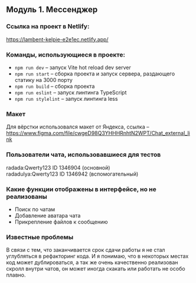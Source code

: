 ## Модуль 1. Мессенджер

### Ссылка на проект в Netlify:
https://lambent-kelpie-e2e1ec.netlify.app/

### Команды, использующиеся в проекте:
- `npm run dev` – запуск Vite hot reload dev server
- `npm run start` – сборка проекта и запуск сервера, раздающего статику на 3000 порту
- `npm run build` – сборка проекта
- `npm run eslint` – запуск линтинга TypeScript
- `npm run stylelint` – запуск линтинга less

### Макет
Для вёрстки использовался макет от Яндекса, ссылка – https://www.figma.com/file/cwgeD98Q3YHHHRnhtN2WPT/Chat_external_link

### Пользователи чата, использовавшиеся для тестов
radada:Qwerty123 ID 1346904 (основной)<br>
radadulya:Qwerty123 ID 1346942 (вспомогательный)

### Какие функции отображены в интерфейсе, но не реализованы
- Поиск по чатам
- Добавление аватара чата
- Прикрепление файлов к сообщению

### Известные проблемы
В связи с тем, что заканчивается срок сдачи работы я не стал углубляться в рефакторинг кода. И я понимаю, что в некоторых
местах код может дублироваться, а так же очень качественно реализован скролл внутри чатов, он может иногда скакать или
работать не особо плавно. 
